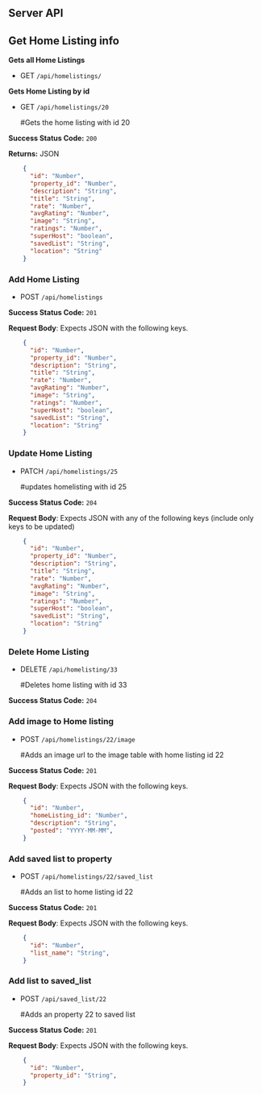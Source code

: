 ## Server API

## Get Home Listing info

  **Gets all Home Listings**

  * GET `/api/homelistings/`

  **Gets Home Listing by id**

  * GET `/api/homelistings/20`

    #Gets the home listing with id 20

**Success Status Code:** `200`

**Returns:** JSON

```json
    {
      "id": "Number",
      "property_id": "Number",
      "description": "String",
      "title": "String",
      "rate": "Number",
      "avgRating": "Number",
      "image": "String",
      "ratings": "Number",
      "superHost": "boolean",
      "savedList": "String",
      "location": "String"
    }
```

### Add Home Listing
  * POST `/api/homelistings`

**Success Status Code:** `201`

**Request Body**: Expects JSON with the following keys.

```json
    {
      "id": "Number",
      "property_id": "Number",
      "description": "String",
      "title": "String",
      "rate": "Number",
      "avgRating": "Number",
      "image": "String",
      "ratings": "Number",
      "superHost": "boolean",
      "savedList": "String",
      "location": "String"
    }
```


### Update Home Listing
  * PATCH `/api/homelistings/25`

    #updates homelisting with id 25

**Success Status Code:** `204`

**Request Body**: Expects JSON with any of the following keys (include only keys to be updated)

```json
    {
      "id": "Number",
      "property_id": "Number",
      "description": "String",
      "title": "String",
      "rate": "Number",
      "avgRating": "Number",
      "image": "String",
      "ratings": "Number",
      "superHost": "boolean",
      "savedList": "String",
      "location": "String"
    }
```

### Delete Home Listing
  * DELETE `/api/homelisting/33`

    #Deletes home listing with id 33

**Success Status Code:** `204`

### Add image to Home listing
  * POST `/api/homelistings/22/image`

    #Adds an image url to the image table with home listing id 22

**Success Status Code:** `201`

**Request Body**: Expects JSON with the following keys.

```json
    {
      "id": "Number",
      "homeListing_id": "Number",
      "description": "String",
      "posted": "YYYY-MM-MM",
    }
```

### Add saved list to property

  * POST `/api/homelistings/22/saved_list`

    #Adds an list to home listing id 22

**Success Status Code:** `201`

**Request Body**: Expects JSON with the following keys.

```json
    {
      "id": "Number",
      "list_name": "String",
    }
```

### Add list to saved_list

  * POST `/api/saved_list/22`

    #Adds an property 22 to saved list

**Success Status Code:** `201`

**Request Body**: Expects JSON with the following keys.

```json
    {
      "id": "Number",
      "property_id": "String",
    }
```